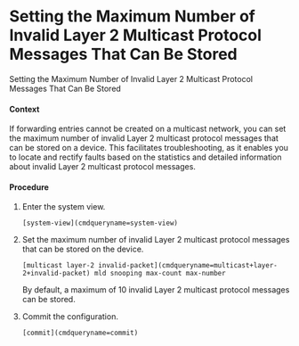 Setting the Maximum Number of Invalid Layer 2 Multicast Protocol Messages That Can Be Stored
============================================================================================

Setting the Maximum Number of Invalid Layer 2 Multicast Protocol Messages That Can Be Stored

#### Context

If forwarding entries cannot be created on a multicast network, you can set the maximum number of invalid Layer 2 multicast protocol messages that can be stored on a device. This facilitates troubleshooting, as it enables you to locate and rectify faults based on the statistics and detailed information about invalid Layer 2 multicast protocol messages.


#### Procedure

1. Enter the system view.
   
   
   ```
   [system-view](cmdqueryname=system-view)
   ```
2. Set the maximum number of invalid Layer 2 multicast protocol messages that can be stored on the device.
   
   
   ```
   [multicast layer-2 invalid-packet](cmdqueryname=multicast+layer-2+invalid-packet) mld snooping max-count max-number
   ```
   
   By default, a maximum of 10 invalid Layer 2 multicast protocol messages can be stored.
3. Commit the configuration.
   
   
   ```
   [commit](cmdqueryname=commit)
   ```